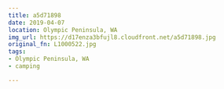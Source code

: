 ```yaml
---
title: a5d71898
date: 2019-04-07
location: Olympic Peninsula, WA
img_url: https://d17enza3bfujl8.cloudfront.net/a5d71898.jpg
original_fn: L1000522.jpg
tags:
- Olympic Peninsula, WA
- camping

---
```

